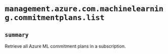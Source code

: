 # `management.azure.com.machinelearning.commitmentplans.list`

## `summary`
Retrieve all Azure ML commitment plans in a subscription.


